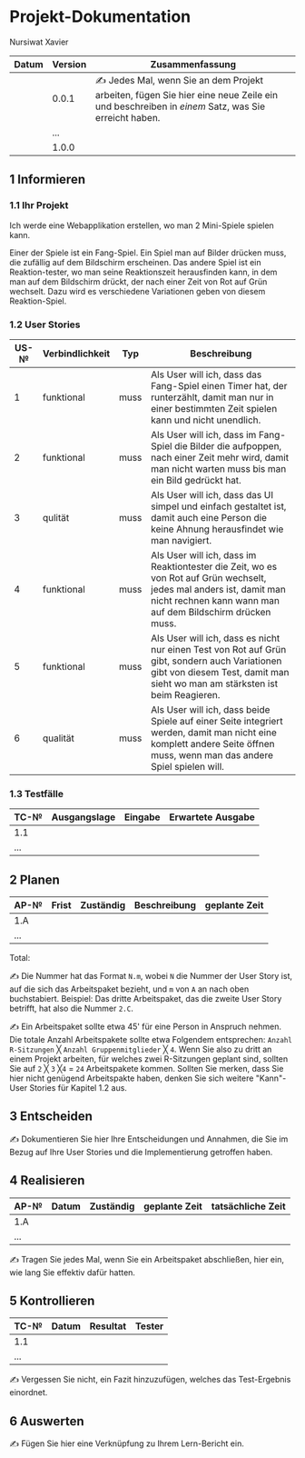 # Projekt-Dokumentation

Nursiwat Xavier

| Datum | Version | Zusammenfassung                                              |
| ----- | ------- | ------------------------------------------------------------ |
|       | 0.0.1   | ✍️ Jedes Mal, wenn Sie an dem Projekt arbeiten, fügen Sie hier eine neue Zeile ein und beschreiben in *einem* Satz, was Sie erreicht haben. |
|       | ...     |                                                              |
|       | 1.0.0   |                                                              |

## 1 Informieren

### 1.1 Ihr Projekt

Ich werde eine Webapplikation erstellen, wo man 2 Mini-Spiele spielen kann. 

Einer der Spiele ist ein Fang-Spiel. Ein Spiel man auf Bilder drücken muss, die zufällig auf dem Bildschirm erscheinen. 
Das andere Spiel ist ein Reaktion-tester, wo man seine Reaktionszeit herausfinden kann, in dem man auf dem Bildschirm drückt, der nach einer Zeit von Rot auf Grün wechselt. Dazu wird es verschiedene Variationen geben von diesem Reaktion-Spiel.


### 1.2 User Stories

| US-№ | Verbindlichkeit | Typ  | Beschreibung                       |
| ---- | --------------- | ---- | ---------------------------------- |
| 1    |funktional       | muss | Als User will ich, dass das Fang-Spiel einen Timer hat, der runterzählt, damit man nur in einer bestimmten Zeit spielen kann und nicht unendlich.                                 |
| 2    |funktional        | muss | Als User will ich, dass im Fang-Spiel die Bilder die aufpoppen, nach einer Zeit mehr wird, damit man nicht warten muss bis man ein Bild gedrückt hat.                         |
|3|qulität|muss|Als User will ich, dass das UI simpel und einfach gestaltet ist, damit auch eine Person die keine Ahnung herausfindet wie man navigiert. |
|4|funktional|muss|Als User will ich, dass im Reaktiontester die Zeit, wo es von Rot auf Grün wechselt, jedes mal anders ist, damit man nicht rechnen kann wann man auf dem Bildschirm drücken muss. |
|5|funktional | muss | Als User will ich, dass es nicht nur einen Test von Rot auf Grün gibt, sondern auch Variationen gibt von diesem Test, damit man sieht wo man am stärksten ist beim Reagieren.|
|6| qualität  | muss | Als User will ich, dass beide Spiele auf einer Seite integriert werden, damit man nicht eine komplett andere Seite öffnen muss, wenn man das andere Spiel spielen will.|



### 1.3 Testfälle

| TC-№ | Ausgangslage | Eingabe | Erwartete Ausgabe |
| ---- | ------------ | ------- | ----------------- |
| 1.1  |              |         |                   |
| ...  |              |         |                   |



## 2 Planen

| AP-№ | Frist | Zuständig | Beschreibung | geplante Zeit |
| ---- | ----- | --------- | ------------ | ------------- |
| 1.A  |       |           |              |               |
| ...  |       |           |              |               |

Total: 

✍️ Die Nummer hat das Format `N.m`, wobei `N` die Nummer der User Story ist, auf die sich das Arbeitspaket bezieht, und `m` von `A` an nach oben buchstabiert. Beispiel: Das dritte Arbeitspaket, das die zweite User Story betrifft, hat also die Nummer `2.C`.

✍️ Ein Arbeitspaket sollte etwa 45' für eine Person in Anspruch nehmen. Die totale Anzahl Arbeitspakete sollte etwa Folgendem entsprechen: `Anzahl R-Sitzungen` ╳ `Anzahl Gruppenmitglieder` ╳ `4`. Wenn Sie also zu dritt an einem Projekt arbeiten, für welches zwei R-Sitzungen geplant sind, sollten Sie auf `2` ╳ `3` ╳`4` = `24` Arbeitspakete kommen. Sollten Sie merken, dass Sie hier nicht genügend Arbeitspakte haben, denken Sie sich weitere "Kann"-User Stories für Kapitel 1.2 aus.

## 3 Entscheiden

✍️ Dokumentieren Sie hier Ihre Entscheidungen und Annahmen, die Sie im Bezug auf Ihre User Stories und die Implementierung getroffen haben.

## 4 Realisieren

| AP-№ | Datum | Zuständig | geplante Zeit | tatsächliche Zeit |
| ---- | ----- | --------- | ------------- | ----------------- |
| 1.A  |       |           |               |                   |
| ...  |       |           |               |                   |

✍️ Tragen Sie jedes Mal, wenn Sie ein Arbeitspaket abschließen, hier ein, wie lang Sie effektiv dafür hatten.

## 5 Kontrollieren

| TC-№ | Datum | Resultat | Tester |
| ---- | ----- | -------- | ------ |
| 1.1  |       |          |        |
| ...  |       |          |        |

✍️ Vergessen Sie nicht, ein Fazit hinzuzufügen, welches das Test-Ergebnis einordnet.

## 6 Auswerten

✍️ Fügen Sie hier eine Verknüpfung zu Ihrem Lern-Bericht ein.

